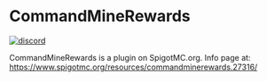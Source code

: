 # CommandMineRewards
[discord-invite]: https://discord.gg/XwFERjbSQG
[![discord](https://discordapp.com/api/guilds/963979610683502612/widget.png)][discord-invite]

CommandMineRewards is a plugin on SpigotMC.org.  Info page at:  https://www.spigotmc.org/resources/commandminerewards.27316/
